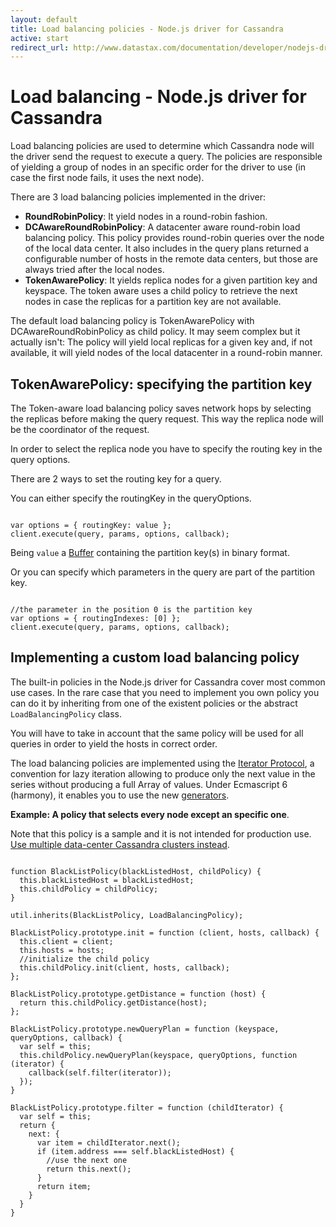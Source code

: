 ```yaml
---
layout: default
title: Load balancing policies - Node.js driver for Cassandra
active: start
redirect_url: http://www.datastax.com/documentation/developer/nodejs-driver/1.0/common/drivers/reference/tuningPolicies.html
---
```


# Load balancing - Node.js driver for Cassandra

Load balancing policies are used to determine which Cassandra node will the driver send the request to execute a query. The policies are responsible of yielding a group of nodes in an specific order for the driver to use (in case the first node fails, it uses the next node).

There are 3 load balancing policies implemented in the driver:

- **RoundRobinPolicy**: It yield nodes in a round-robin fashion.
- **DCAwareRoundRobinPolicy**: A datacenter aware round-robin load balancing policy. This policy provides round-robin queries over the node of the local data center. It also includes in the query plans returned a configurable number of hosts in the remote data centers, but those are always tried after the local nodes.
- **TokenAwarePolicy**: It yields replica nodes for a given partition key and keyspace. The token aware uses a child policy to retrieve the next nodes in case the replicas for a partition key are not available.

The default load balancing policy is TokenAwarePolicy with DCAwareRoundRobinPolicy as child policy. It may seem complex but it actually isn't: The policy will yield local replicas for a given key and, if not available, it will yield nodes of the local datacenter in a round-robin manner.

## TokenAwarePolicy: specifying the partition key

The Token-aware load balancing policy saves network hops by selecting the replicas before making the query request. This way the replica node will be the coordinator of the request. 

In order to select the replica node you have to specify the routing key in the query options.

There are 2 ways to set the routing key for a query.

You can either specify the routingKey in the queryOptions.

<pre><code class="javascript">
var options = { routingKey: value };
client.execute(query, params, options, callback);
</code></pre>

Being `value` a [Buffer][buffer] containing the partition key(s) in binary format.

Or you can specify which parameters in the query are part of the partition key.

<pre><code class="javascript">
//the parameter in the position 0 is the partition key
var options = { routingIndexes: [0] };
client.execute(query, params, options, callback);
</code></pre>

## Implementing a custom load balancing policy

The built-in policies in the Node.js driver for Cassandra cover most common use cases. In the rare case that you need to implement you own policy you can do it by inheriting from one of the existent policies or the abstract `LoadBalancingPolicy` class.

You will have to take in account that the same policy will be used for all queries in order to yield the hosts in correct order.

The load balancing policies are implemented using the [Iterator Protocol][iterator], a convention for lazy iteration
 allowing to produce only the next value in the series without producing a full Array of values. Under Ecmascript 6 (harmony), it enables you to use the new [generators][generator].

**Example: A policy that selects every node except an specific one**.

Note that this policy is a sample and it is not intended for production use. [Use multiple data-center Cassandra clusters instead][dc]. 

<pre><code class="javascript">
function BlackListPolicy(blackListedHost, childPolicy) {
  this.blackListedHost = blackListedHost;
  this.childPolicy = childPolicy;
}

util.inherits(BlackListPolicy, LoadBalancingPolicy);

BlackListPolicy.prototype.init = function (client, hosts, callback) {
  this.client = client;
  this.hosts = hosts;
  //initialize the child policy
  this.childPolicy.init(client, hosts, callback);
};

BlackListPolicy.prototype.getDistance = function (host) {
  return this.childPolicy.getDistance(host);
};

BlackListPolicy.prototype.newQueryPlan = function (keyspace, queryOptions, callback) {
  var self = this;
  this.childPolicy.newQueryPlan(keyspace, queryOptions, function (iterator) {
    callback(self.filter(iterator));
  });
}

BlackListPolicy.prototype.filter = function (childIterator) {
  var self = this;
  return {
    next: {
      var item = childIterator.next();
      if (item.address === self.blackListedHost) {
        //use the next one
        return this.next();
      }
      return item;
    }
  }
}
</code></pre>

[buffer]: http://nodejs.org/api/buffer.html
[dc]: http://www.datastax.com/documentation/cassandra/2.1/cassandra/initialize/initializeMultipleDS.html
[iterator]: https://developer.mozilla.org/en/docs/Web/JavaScript/Guide/The_Iterator_protocol
[generator]: https://developer.mozilla.org/en-US/docs/Web/JavaScript/Reference/Statements/function*